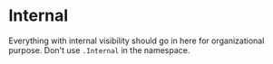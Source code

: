 ﻿# Internal

Everything with internal visibility should go in here for organizational purpose. Don't use `.Internal` in the namespace.